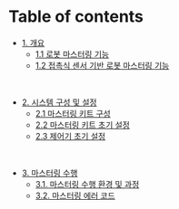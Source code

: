 # Table of contents

* [1. 개요](01_1_about_mastering/description.md)
  * [1.1 로봇 마스터링 기능](01_1_about_mastering/description.md)
  * [1.2 접촉식 센서 기반 로봇 마스터링 기능](01_2_about_contact_based_mastering/description.md) 

<br>

* [2. 시스템 구성 및 설정](02_1_kit_description/description.md)
  * [2.1 마스터링 키트 구성](02_1_kit_description/description.md)
  * [2.2 마스터링 키트 초기 설정](02_2_kit_initialization/description.md)
  * [2.3 제어기 초기 설정](02_3_com_initialization/description.md)

<br>

* [3. 마스터링 수행](03_1_mastering_step/description.md)
  * [3.1. 마스터링 수행 환경 및 과정](03_1_mastering_step/description.md)
  * [3.2. 마스터링 에러 코드](03_2_error/description.md)